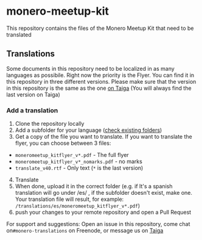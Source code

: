 # monero-meetup-kit

This repository contains the files of the Monero Meetup Kit that need to be translated

## Translations

Some documents in this repository need to be localized in as many languages as possibile. Right now the priority is the Flyer. You can find it in this repository in three different versions. Please make sure that the version in this repository is the same as the one [on Taiga](https://taiga.getmonero.org/project/sgp-monero-meetup-kit/wiki/flyers) (You will always find the last version on Taiga)

### Add a translation

1. Clone the repository locally
2. Add a subfolder for your language ([check existing folders](https://github.com/erciccione/monero-meetup-kit/tree/master/translations))
3. Get a copy of the file you want to translate.
If you want to translate the flyer, you can choose between 3 files:
- `moneromeetup_kitflyer_v*.pdf` - The full flyer 
- `moneromeetup_kitflyer_v*_nomarks.pdf` -  no marks
- `translate_v40.rtf` - Only text
(`*` is the last version)
4. Translate
5. When done, upload it in the correct folder (e.g. if It's a spanish translation will go under /es/ , if the subfolder doesn't exist, make one. Your translation file will result, for example:
`/translations/es/moneromeetup_kitflyer_v*.pdf`)
6. push your changes to your remote repository and open a Pull Request

For support and suggestions: Open an issue in this repository, come chat on`#monero-translations` on Freenode, or message us on [Taiga](https://taiga.getmonero.org/project/erciccione-monero-localization/)
